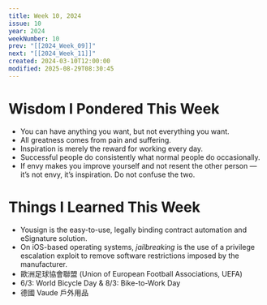 ```yaml
---
title: Week 10, 2024
issue: 10
year: 2024
weekNumber: 10
prev: "[[2024_Week_09]]"
next: "[[2024_Week_11]]"
created: 2024-03-10T12:00:00
modified: 2025-08-29T08:30:45
---
```


# Wisdom I Pondered This Week

* You can have anything you want, but not everything you want.
* All greatness comes from pain and suffering.
* Inspiration is merely the reward for working every day.
* Successful people do consistently what normal people do occasionally.
* If envy makes you improve yourself and not resent the other person — it’s not envy, it’s inspiration. Do not confuse the two.

# Things I Learned This Week

* Yousign is the easy-to-use, legally binding contract automation and eSignature solution.
* On iOS-based operating systems, _jailbreaking_ is the use of a privilege escalation exploit to remove software restrictions imposed by the manufacturer.
* 歐洲足球協會聯盟 (Union of European Football Associations, UEFA)
* 6/3: World Bicycle Day \& 8/3: Bike-to-Work Day
* 德國 Vaude 戶外用品
